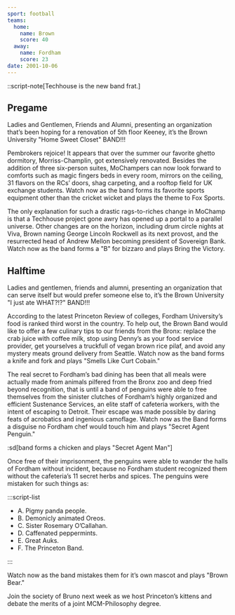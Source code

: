 ```yaml
---
sport: football
teams:
  home:
    name: Brown
    score: 40
  away:
    name: Fordham
    score: 23
date: 2001-10-06
---
```


::script-note[Techhouse is the new band frat.]

## Pregame

Ladies and Gentlemen, Friends and Alumni, presenting an organization that’s been hoping for a renovation of 5th floor Keeney, it’s the Brown University "Home Sweet Closet" BAND!!!

Pembrokers rejoice! It appears that over the summer our favorite ghetto dormitory, Morriss-Champlin, got extensively renovated. Besides the addition of three six-person suites, MoChampers can now look forward to comforts such as magic fingers beds in every room, mirrors on the ceiling, 31 flavors on the RCs’ doors, shag carpeting, and a rooftop field for UK exchange students. Watch now as the band forms its favorite sports equipment other than the cricket wicket and plays the theme to Fox Sports.

The only explanation for such a drastic rags-to-riches change in MoChamp is that a Techhouse project gone awry has opened up a portal to a parallel universe. Other changes are on the horizon, including drum circle nights at Viva, Brown naming George Lincoln Rockwell as its next provost, and the resurrected head of Andrew Mellon becoming president of Sovereign Bank. Watch now as the band forms a "B" for bizzaro and plays Bring the Victory.

## Halftime

Ladies and gentlemen, friends and alumni, presenting an organization that can serve itself but would prefer someone else to, it’s the Brown University "I just ate WHAT?!?" BAND!!!

According to the latest Princeton Review of colleges, Fordham University’s food is ranked third worst in the country. To help out, the Brown Band would like to offer a few culinary tips to our friends from the Bronx: replace the crab juice with coffee milk, stop using Denny’s as your food service provider, get yourselves a truckfull of vegan brown rice pilaf, and avoid any mystery meats ground delivery from Seattle. Watch now as the band forms a knife and fork and plays "Smells Like Curt Cobain."

The real secret to Fordham’s bad dining has been that all meals were actually made from animals pilfered from the Bronx zoo and deep fried beyond recognition, that is until a band of penguins were able to free themselves from the sinister clutches of Fordham’s highly organized and efficient Sustenance Services, an elite staff of cafeteria workers, with the intent of escaping to Detroit. Their escape was made possible by daring feats of acrobatics and ingenious camoflage. Watch now as the Band forms a disguise no Fordham chef would touch him and plays "Secret Agent Penguin."

:sd[band forms a chicken and plays "Secret Agent Man"]

Once free of their imprisonment, the penguins were able to wander the halls of Fordham without incident, because no Fordham student recognized them without the cafeteria’s 11 secret herbs and spices. The penguins were mistaken for such things as:

:::script-list

- A. Pigmy panda people.
- B. Demonicly animated Oreos.
- C. Sister Rosemary O’Callahan.
- D. Caffenated peppermints.
- E. Great Auks.
- F. The Princeton Band.

:::

Watch now as the band mistakes them for it’s own mascot and plays "Brown Bear."

Join the society of Bruno next week as we host Princeton’s kittens and debate the merits of a joint MCM-Philosophy degree.
